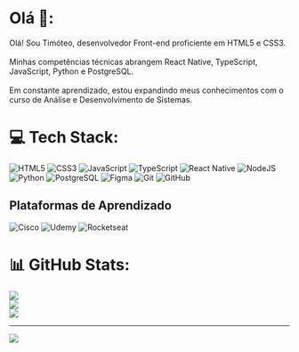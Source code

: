 # Olá 🚀:
Olá! Sou Timóteo, desenvolvedor Front-end proficiente em HTML5 e CSS3.<br></br>
Minhas competências técnicas abrangem React Native, TypeScript, JavaScript, Python e PostgreSQL.<br></br>
Em constante aprendizado, estou expandindo meus conhecimentos com o curso de Análise e Desenvolvimento de Sistemas.


# 💻 Tech Stack:
![HTML5](https://img.shields.io/badge/HTML5-E34F26?style=for-the-badge&logo=html5&logoColor=E34F26&labelColor=000000)
![CSS3](https://img.shields.io/badge/CSS3-1572B6?style=for-the-badge&logo=css&logoColor=000000&labelColor=000000&color=1572B6&logoColor=000000)
![JavaScript](https://img.shields.io/badge/JavaScript-F7DF1E?style=for-the-badge&logo=javascript&logoColor=F7DF1E&labelColor=000000)
![TypeScript](https://img.shields.io/badge/TypeScript-007ACC?style=for-the-badge&logo=typescript&logoColor=007ACC&labelColor=000000)
![React Native](https://img.shields.io/badge/React_Native-61DAFB?style=for-the-badge&logo=react&logoColor=61DAFB&labelColor=000000)
![NodeJS](https://img.shields.io/badge/Node.js-6DA55F?style=for-the-badge&logo=node.js&logoColor=6DA55F&labelColor=000000)
![Python](https://img.shields.io/badge/Python-3776AB?style=for-the-badge&logo=python&logoColor=3776AB&labelColor=000000)
![PostgreSQL](https://img.shields.io/badge/PostgreSQL-4169E1?style=for-the-badge&logo=postgresql&logoColor=4169E1&labelColor=000000)
![Figma](https://img.shields.io/badge/Figma-F24E1E?style=for-the-badge&logo=figma&logoColor=F24E1E&labelColor=000000)
![Git](https://img.shields.io/badge/Git-F05033?style=for-the-badge&logo=git&logoColor=F05033&labelColor=000000)
![GitHub](https://img.shields.io/badge/GitHub-22333b?style=for-the-badge&logo=github&logoColor=white&labelColor=000000)
## Plataformas de Aprendizado
![Cisco](https://img.shields.io/badge/Cisco-049fd9?style=for-the-badge&logo=cisco&logoColor=049fd9&labelColor=000000)
![Udemy](https://img.shields.io/badge/Udemy-A435F0?style=for-the-badge&logo=Udemy&logoColor=white&labelColor=000000&link=https://www.udemy.com/)
![Rocketseat](https://img.shields.io/badge/ROCKETSEAT-271A45?style=for-the-badge&logo=rocket&logoColor=white&labelColor=000000)

# 📊 GitHub Stats:
![](https://github-readme-stats.vercel.app/api?username=tiw0t&theme=dark&hide_border=false&include_all_commits=false&count_private=true)<br/>
![](https://nirzak-streak-stats.vercel.app/?user=tiw0t&theme=dark&hide_border=false)<br/>
![](https://github-readme-stats.vercel.app/api/top-langs/?username=tiw0t&theme=dark&hide_border=false&include_all_commits=false&count_private=true&layout=compact)

---
[![](https://visitcount.itsvg.in/api?id=tiw0t&icon=8&color=12)](https://visitcount.itsvg.in)

<!-- Proudly created with GPRM ( https://gprm.itsvg.in ) -->
